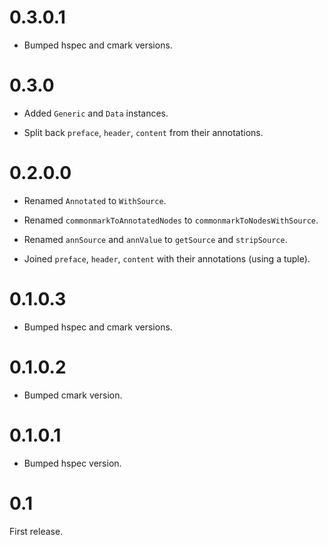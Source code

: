 # 0.3.0.1

* Bumped hspec and cmark versions.

# 0.3.0

* Added `Generic` and `Data` instances.

* Split back `preface`, `header`, `content` from their annotations.

# 0.2.0.0

* Renamed `Annotated` to `WithSource`.

* Renamed `commonmarkToAnnotatedNodes` to `commonmarkToNodesWithSource`.

* Renamed `annSource` and `annValue` to `getSource` and `stripSource`.

* Joined `preface`, `header`, `content` with their annotations (using a
  tuple).

# 0.1.0.3

* Bumped hspec and cmark versions.

# 0.1.0.2

* Bumped cmark version.

# 0.1.0.1

* Bumped hspec version.

# 0.1

First release.
